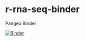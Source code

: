 # r-rna-seq-binder

Pangeo Binder

[![Binder](https://binder.pangeo.io/badge_logo.svg)](https://binder.pangeo.io/v2/gh/MaineINBRE/r-rna-seq-binder/master?filepath=index.ipynb)

